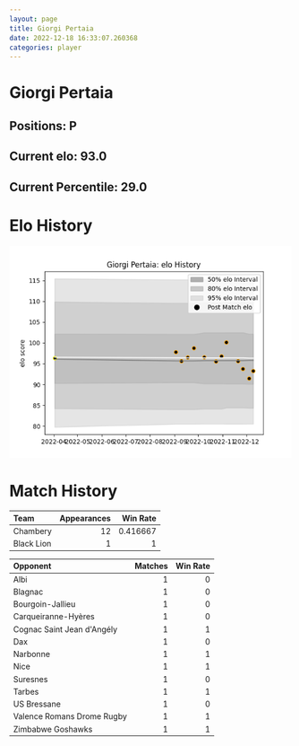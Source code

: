 ```yaml
---  
layout: page  
title: Giorgi Pertaia  
date: 2022-12-18 16:33:07.260368  
categories: player  
---
```

# Giorgi Pertaia

## Positions: P

## Current elo: 93.0

## Current Percentile: 29.0

# Elo History


![elo history](history_GiorgiPertaia.png)
# Match History


| Team       |   Appearances |   Win Rate |
|:-----------|--------------:|-----------:|
| Chambery   |            12 |   0.416667 |
| Black Lion |             1 |   1        |

| Opponent                   |   Matches |   Win Rate |
|:---------------------------|----------:|-----------:|
| Albi                       |         1 |          0 |
| Blagnac                    |         1 |          0 |
| Bourgoin-Jallieu           |         1 |          0 |
| Carqueiranne-Hyères        |         1 |          0 |
| Cognac Saint Jean d'Angély |         1 |          1 |
| Dax                        |         1 |          0 |
| Narbonne                   |         1 |          1 |
| Nice                       |         1 |          1 |
| Suresnes                   |         1 |          0 |
| Tarbes                     |         1 |          1 |
| US Bressane                |         1 |          0 |
| Valence Romans Drome Rugby |         1 |          1 |
| Zimbabwe Goshawks          |         1 |          1 |